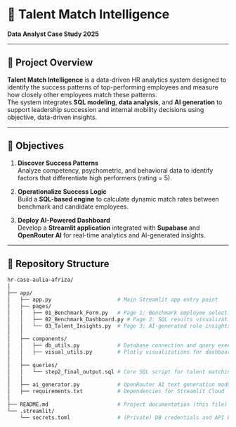 # 🧠 Talent Match Intelligence  
**Data Analyst Case Study 2025**

---

## 📌 Project Overview

**Talent Match Intelligence** is a data-driven HR analytics system designed to identify the success patterns of top-performing employees and measure how closely other employees match these patterns.  
The system integrates **SQL modeling**, **data analysis**, and **AI generation** to support leadership succession and internal mobility decisions using objective, data-driven insights.

---

## 🎯 Objectives

1. **Discover Success Patterns**  
   Analyze competency, psychometric, and behavioral data to identify factors that differentiate high performers (rating = 5).

2. **Operationalize Success Logic**  
   Build a **SQL-based engine** to calculate dynamic match rates between benchmark and candidate employees.

3. **Deploy AI-Powered Dashboard**  
   Develop a **Streamlit application** integrated with **Supabase** and **OpenRouter AI** for real-time analytics and AI-generated insights.

---

## 🧩 Repository Structure

```bash
hr-case-aulia-afriza/
│
├── app/
│   ├── app.py                     # Main Streamlit app entry point
│   ├── pages/
│   │   ├── 01_Benchmark_Form.py   # Page 1: Benchmark employee selection
│   │   ├── 02_Benchmark_Dashboard.py # Page 2: SQL results visualization
│   │   └── 03_Talent_Insights.py  # Page 3: AI-generated role insights
│   │
│   ├── components/
│   │   ├── db_utils.py            # Database connection and query executor
│   │   ├── visual_utils.py        # Plotly visualizations for dashboard
│   │
│   ├── queries/
│   │   └── step2_final_output.sql # Core SQL script for talent matching
│   │
│   ├── ai_generator.py            # OpenRouter AI text generation module
│   ├── requirements.txt           # Dependencies for Streamlit Cloud
│
├── README.md                      # Project documentation (this file)
└── .streamlit/
    └── secrets.toml               # (Private) DB credentials and API keys
